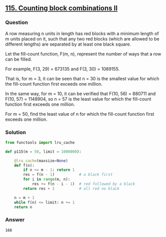 ## **[115. Counting block combinations II](https://projecteuler.net/problem=115)**

### Question
A row measuring n units in length has red blocks with a minimum length of m units placed on it, such that any two red blocks (which are allowed to be different lengths) are separated by at least one black square.

Let the fill-count function, F(m, n), represent the number of ways that a row can be filled.

For example, F(3, 29) = 673135 and F(3, 30) = 1089155.

That is, for m = 3, it can be seen that n = 30 is the smallest value for which the fill-count function first exceeds one million.

In the same way, for m = 10, it can be verified that F(10, 56) = 880711 and F(10, 57) = 1148904, so n = 57 is the least value for which the fill-count function first exceeds one million.

For m = 50, find the least value of n for which the fill-count function first exceeds one million.

### Solution
```python
from functools import lru_cache

def p115(m = 50, limit = 1000000):

    @lru_cache(maxsize=None)
    def f(n):
        if n <= m - 1: return 1
        res = f(n - 1)           # a black first
        for i in range(m, n):
            res += f(n - i - 1)  # red followed by a black
        return res + 1           # all red no black

    n = m + 1
    while f(n) <= limit: n += 1
    return n
```

### Answer 
`168`
